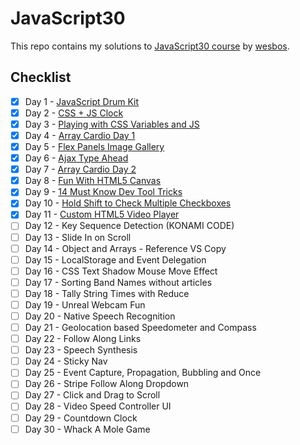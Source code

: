 # JavaScript30

This repo contains my solutions to [JavaScript30 course](https://github.com/wesbos/JavaScript30) by [wesbos](https://github.com/wesbos).

## Checklist

- [x] Day 1 - [JavaScript Drum Kit](https://github.com/berke581/JavaScript30/tree/master/01%20-%20JavaScript%20Drum%20Kit)
- [x] Day 2 - [CSS + JS Clock](https://github.com/berke581/JavaScript30/tree/master/02%20-%20JS%20and%20CSS%20Clock)
- [x] Day 3 - [Playing with CSS Variables and JS](https://github.com/berke581/JavaScript30/tree/master/03%20-%20CSS%20Variables)
- [x] Day 4 - [Array Cardio Day 1](https://github.com/berke581/JavaScript30/tree/master/04%20-%20Array%20Cardio%20Day%201)
- [x] Day 5 - [Flex Panels Image Gallery](https://github.com/berke581/JavaScript30/tree/master/05%20-%20Flex%20Panel%20Gallery)
- [x] Day 6 - [Ajax Type Ahead](https://github.com/berke581/JavaScript30/tree/master/06%20-%20Type%20Ahead)
- [x] Day 7 - [Array Cardio Day 2](https://github.com/berke581/JavaScript30/tree/master/07%20-%20Array%20Cardio%20Day%202)
- [x] Day 8 - [Fun With HTML5 Canvas](https://github.com/berke581/JavaScript30/tree/master/08%20-%20Fun%20with%20HTML5%20Canvas)
- [x] Day 9 - [14 Must Know Dev Tool Tricks](https://github.com/berke581/JavaScript30/tree/master/09%20-%20Dev%20Tools%20Domination)
- [x] Day 10 - [Hold Shift to Check Multiple Checkboxes](https://github.com/berke581/JavaScript30/tree/master/10%20-%20Hold%20Shift%20and%20Check%20Checkboxes)
- [x] Day 11 - [Custom HTML5 Video Player](https://github.com/berke581/JavaScript30/tree/master/11%20-%20Custom%20Video%20Player)
- [ ] Day 12 - Key Sequence Detection (KONAMI CODE)
- [ ] Day 13 - Slide In on Scroll
- [ ] Day 14 - Object and Arrays - Reference VS Copy
- [ ] Day 15 - LocalStorage and Event Delegation
- [ ] Day 16 - CSS Text Shadow Mouse Move Effect
- [ ] Day 17 - Sorting Band Names without articles
- [ ] Day 18 - Tally String Times with Reduce
- [ ] Day 19 - Unreal Webcam Fun
- [ ] Day 20 - Native Speech Recognition
- [ ] Day 21 - Geolocation based Speedometer and Compass
- [ ] Day 22 - Follow Along Links
- [ ] Day 23 - Speech Synthesis
- [ ] Day 24 - Sticky Nav
- [ ] Day 25 - Event Capture, Propagation, Bubbling and Once
- [ ] Day 26 - Stripe Follow Along Dropdown
- [ ] Day 27 - Click and Drag to Scroll
- [ ] Day 28 - Video Speed Controller UI
- [ ] Day 29 - Countdown Clock
- [ ] Day 30 - Whack A Mole Game
